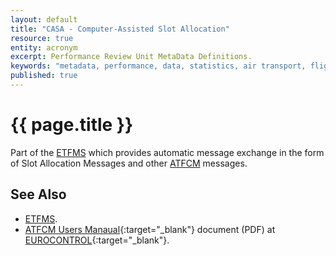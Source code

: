 ```yaml
---
layout: default
title: "CASA - Computer-Assisted Slot Allocation"
resource: true
entity: acronym
excerpt: Performance Review Unit MetaData Definitions.
keywords: "metadata, performance, data, statistics, air transport, flights, europe, delay, safety"
published: true
---
```


# {{ page.title }}

Part of the [ETFMS][etfms] which provides automatic message exchange in the form
of Slot Allocation Messages and other [ATFCM][atfcm] messages.


## See Also

* [ETFMS][etfms].
* [ATFCM Users Manaual][atfcmumECTRL]{:target="_blank"} document (PDF) at [EUROCONTROL][ectrl]{:target="_blank"}.

[atfcm]: <{{ "/references/acronym/atfcm.html" | prepend: site.baseurl | prepend: site.url }}> "ATFCM"
[etfms]: <{{ "/references/acronym/etfms.html" | prepend: site.baseurl | prepend: site.url }}> "ETFMS"
[ectrl]: <https://www.eurocontrol.int/> "EUROCONTROL"
[atfcmumECTRL]: <https://www.eurocontrol.int/sites/default/files/content/documents/nm/network-operations/HANDBOOK/atfcm-users-manual-current.pdf> "ATFCM Users Manual - EUROCONTROL"

